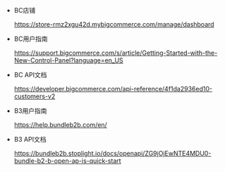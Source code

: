 * BC店铺


  https://store-rmz2xgu42d.mybigcommerce.com/manage/dashboard

* BC用户指南


  https://support.bigcommerce.com/s/article/Getting-Started-with-the-New-Control-Panel?language=en_US

* BC API文档


  https://developer.bigcommerce.com/api-reference/4f1da2936ed10-customers-v2

* B3用户指南


  https://help.bundleb2b.com/en/

* B3 API文档


  https://bundleb2b.stoplight.io/docs/openapi/ZG9jOjEwNTE4MDU0-bundle-b2-b-open-ap-is-quick-start
